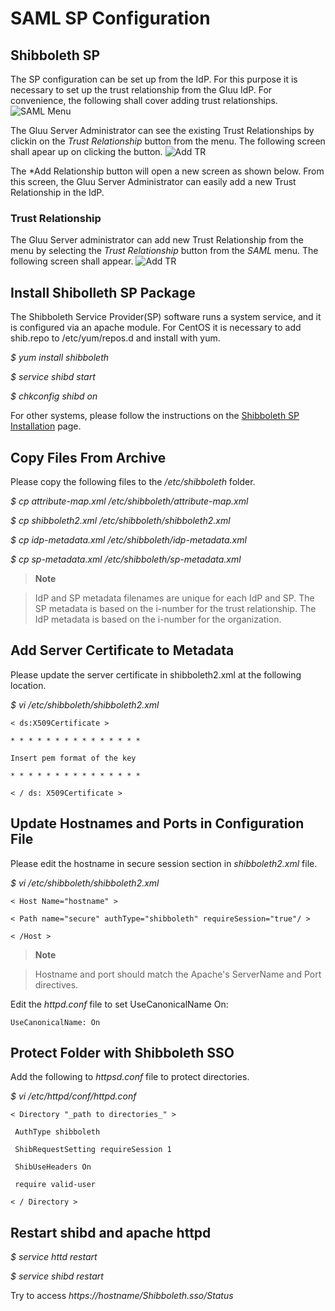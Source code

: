 # SAML SP Configuration

## Shibboleth SP

The SP configuration can be set up from the IdP. For this purpose it is necessary to set up the trust relationship from the Gluu IdP. For convenience, the following shall cover adding trust relationships.
![SAML Menu](https://raw.githubusercontent.com/GluuFederation/docs/master/sources/img/SAMLTrustRelationships/admin_saml_menu.png)

The Gluu Server Administrator can see the existing Trust Relationships by clickin on the *Trust Relationship* button from the menu. The following screen shall apear up on clicking the button.
![Add TR](https://raw.githubusercontent.com/GluuFederation/docs/master/sources/img/oxTrust/admin_saml_create.png)

The *Add Relationship button will open a new screen as shown below. From this screen, the Gluu Server Administrator can easily add a new Trust Relationship in the IdP.

### Trust Relationship
The Gluu Server administrator can add new Trust Relationship from the menu by selecting the *Trust Relationship* button from the *SAML* menu. The following screen shall appear.
![Add TR](https://raw.githubusercontent.com/GluuFederation/docs/master/sources/img/SAMLTrustRelationships/admin_saml_newTR.png)

## Install Shibolleth SP Package
The Shibboleth Service Provider(SP) software runs a system service, and it is configured via an apache module. For CentOS it is necessary to add shib.repo to /etc/yum/repos.d and install with yum.

*$ yum install shibboleth*

*$ service shibd start*

*$ chkconfig shibd on*

For other systems, please follow the instructions on the [Shibboleth SP Installation](https://spaces.internet2.edu/display/SHIB2/NativeSPLinuxInstall) page.

## Copy Files From Archive

Please copy the following files to the */etc/shibboleth* folder.

*$ cp attribute-map.xml /etc/shibboleth/attribute-map.xml*

*$ cp shibboleth2.xml /etc/shibboleth/shibboleth2.xml*

*$ cp idp-metadata.xml /etc/shibboleth/idp-metadata.xml*

*$ cp sp-metadata.xml /etc/shibboleth/sp-metadata.xml*

> **Note**

> IdP and SP metadata filenames are unique for each IdP and SP. The SP metadata is based on the i-number for the trust relationship.
> The IdP metadata is based on the i-number for the organization.

## Add Server Certificate to Metadata

Please update the server certificate in shibboleth2.xml at the following location.

*$ vi /etc/shibboleth/shibboleth2.xml*

	< ds:X509Certificate >

	* * * * * * * * * * * * * * * 

	Insert pem format of the key 

	* * * * * * * * * * * * * * * 

	< / ds: X509Certificate >

## Update Hostnames and Ports in Configuration File

Please edit the hostname in secure session section in _shibboleth2.xml_ file.

*$ vi /etc/shibboleth/shibboleth2.xml*

	< Host Name="hostname" >

	< Path name="secure" authType="shibboleth" requireSession="true"/ >

	< /Host >

> **Note**

> Hostname and port should match the Apache's ServerName and Port directives.

Edit the _httpd.conf_ file to set UseCanonicalName On:

	UseCanonicalName: On

## Protect Folder with Shibboleth SSO

Add the following to _httpsd.conf_ file to protect directories.

*$ vi /etc/httpd/conf/httpd.conf*

	< Directory "_path to directories_" >

	 AuthType shibboleth

	 ShibRequestSetting requireSession 1

	 ShibUseHeaders On

	 require valid-user

	< / Directory >

## Restart shibd and apache httpd

*$ service httd restart*

*$ service shibd restart*

Try to access _https://hostname/Shibboleth.sso/Status_
